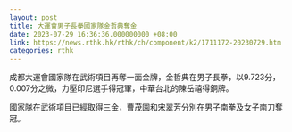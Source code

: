 ```yaml
---
layout: post
title: 大運會男子長拳國家隊金哲典奪金　
date: 2023-07-29 16:36:36.000000000 +08:00
link: https://news.rthk.hk/rthk/ch/component/k2/1711172-20230729.htm
categories: rthk
---
```


成都大運會國家隊在武術項目再奪一面金牌，金哲典在男子長拳，以9.723分，0.007分之微，力壓印尼選手得冠軍，中華台北的陳岳禧得銅牌。

國家隊在武術項目已經取得三金，曹茂園和宋翠芳分別在男子南拳及女子南刀奪冠。
